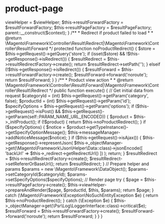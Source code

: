 # product-page
<?php

namespace Magento\Catalog\Controller\Product;

use Magento\Framework\App\Action\HttpPostActionInterface as HttpPostActionInterface;
use Magento\Framework\App\Action\HttpGetActionInterface as HttpGetActionInterface;
use Magento\Framework\App\Action\Context;
use Magento\Framework\View\Result\PageFactory;
use Magento\Catalog\Controller\Product as ProductAction;

/**
 * View a product on storefront. Needs to be accessible by POST because of the store switching.
 */
class View extends ProductAction implements HttpGetActionInterface, HttpPostActionInterface
{
    /**
     * @var \Magento\Catalog\Helper\Product\View
     */
    protected $viewHelper;

    /**
     * @var \Magento\Framework\Controller\Result\ForwardFactory
     */
    protected $resultForwardFactory;

    /**
     * @var \Magento\Framework\View\Result\PageFactory
     */
    protected $resultPageFactory;

    /**
     * Constructor
     *
     * @param Context $context
     * @param \Magento\Catalog\Helper\Product\View $viewHelper
     * @param \Magento\Framework\Controller\Result\ForwardFactory $resultForwardFactory
     * @param PageFactory $resultPageFactory
     */
    public function __construct(
        Context $context,
        \Magento\Catalog\Helper\Product\View $viewHelper,
        \Magento\Framework\Controller\Result\ForwardFactory $resultForwardFactory,
        PageFactory $resultPageFactory
    ) {
        $this->viewHelper = $viewHelper;
        $this->resultForwardFactory = $resultForwardFactory;
        $this->resultPageFactory = $resultPageFactory;
        parent::__construct($context);
    }

    /**
     * Redirect if product failed to load
     *
     * @return \Magento\Framework\Controller\Result\Redirect|\Magento\Framework\Controller\Result\Forward
     */
    protected function noProductRedirect()
    {
        $store = $this->getRequest()->getQuery('store');
        if (isset($store) && !$this->getResponse()->isRedirect()) {
            $resultRedirect = $this->resultRedirectFactory->create();
            return $resultRedirect->setPath('');
        } elseif (!$this->getResponse()->isRedirect()) {
            $resultForward = $this->resultForwardFactory->create();
            $resultForward->forward('noroute');
            return $resultForward;
        }
    }

    /**

     * Product view action
     *
     * @return \Magento\Framework\Controller\Result\Forward|\Magento\Framework\Controller\Result\Redirect
     */
    public function execute()
    {
        // Get initial data from request
        $categoryId = (int) $this->getRequest()->getParam('category', false);
        $productId = (int) $this->getRequest()->getParam('id');
        $specifyOptions = $this->getRequest()->getParam('options');

        if ($this->getRequest()->isPost() && $this->getRequest()->getParam(self::PARAM_NAME_URL_ENCODED)) {
            $product = $this->_initProduct();
            
            if (!$product) {
                return $this->noProductRedirect();
            }
            
            if ($specifyOptions) {
                $notice = $product->getTypeInstance()->getSpecifyOptionMessage();
                $this->messageManager->addNoticeMessage($notice);
            }
            
            if ($this->getRequest()->isAjax()) {
                $this->getResponse()->representJson(
                    $this->_objectManager->get(\Magento\Framework\Json\Helper\Data::class)->jsonEncode([
                        'backUrl' => $this->_redirect->getRedirectUrl()
                    ])
                );
                return;
            }
            $resultRedirect = $this->resultRedirectFactory->create();
            $resultRedirect->setRefererOrBaseUrl();
            return $resultRedirect;
        }

        // Prepare helper and params
        $params = new \Magento\Framework\DataObject();
        $params->setCategoryId($categoryId);
        $params->setSpecifyOptions($specifyOptions);



        // Render page
        try {
            $page = $this->resultPageFactory->create();
            $this->viewHelper->prepareAndRender($page, $productId, $this, $params);
            return $page;
        } catch (\Magento\Framework\Exception\NoSuchEntityException $e) {
            return $this->noProductRedirect();
        } catch (\Exception $e) {
            $this->_objectManager->get(\Psr\Log\LoggerInterface::class)->critical($e);
            $resultForward = $this->resultForwardFactory->create();
            $resultForward->forward('noroute');
            return $resultForward;
        }
    }
}
